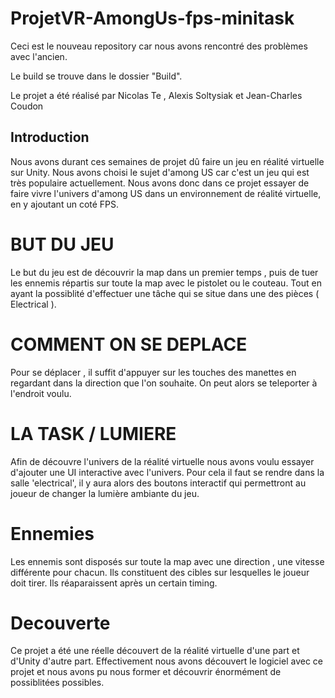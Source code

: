 # ProjetVR-AmongUs-fps-minitask

Ceci est le nouveau repository car nous avons rencontré des problèmes avec l'ancien.

Le build se trouve dans le dossier "Build".

Le projet a été réalisé par Nicolas Te , Alexis Soltysiak et Jean-Charles Coudon

## Introduction

Nous avons durant ces semaines de projet dû faire un jeu en réalité virtuelle sur Unity. Nous avons choisi le sujet d'among US car c'est un jeu qui est très populaire actuellement. Nous avons donc dans ce projet essayer de faire vivre l'univers d'among US dans un environnement de réalité virtuelle, en y ajoutant un coté FPS.

# BUT DU JEU
Le but du jeu est de découvrir la map dans un premier temps , puis de tuer les ennemis répartis sur toute la map avec le pistolet ou le couteau. Tout en ayant la possiblité d'effectuer une tâche qui se situe dans une des pièces ( Electrical ).

# COMMENT ON SE DEPLACE
Pour se déplacer , il suffit d'appuyer sur les touches des manettes en regardant dans la direction que l'on souhaite. On peut alors se teleporter à l'endroit voulu. 

# LA TASK / LUMIERE
Afin de découvre l'univers de la réalité virtuelle nous avons voulu essayer d'ajouter une UI interactive avec l'univers. Pour cela il faut se rendre dans la salle 'electrical', il y aura alors des boutons interactif qui permettront au joueur de changer la lumière ambiante du jeu. 

# Ennemies
Les ennemis sont disposés sur toute la map avec une direction , une vitesse différente pour chacun. Ils constituent des cibles sur lesquelles le joueur doit tirer. Ils réaparaissent après un certain timing.

# Decouverte
Ce projet a été une réelle découvert de la réalité virtuelle d'une part et d'Unity d'autre part. Effectivement nous avons découvert le logiciel avec ce projet et nous avons pu nous former et découvrir énormément de possiblitées possibles.
